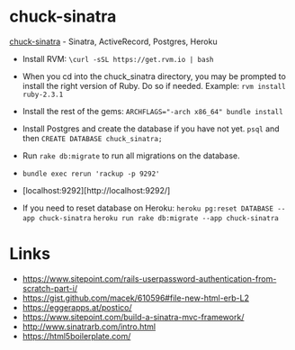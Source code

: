 chuck-sinatra
============================================

[chuck-sinatra](http://chuck-sinatra.herokuapp.com/) - Sinatra, ActiveRecord, Postgres, Heroku

* Install RVM: `\curl -sSL https://get.rvm.io | bash`
* When you cd into the chuck_sinatra directory, you may be prompted to install the right version of Ruby.
Do so if needed. Example: `rvm install ruby-2.3.1`
* Install the rest of the gems: `ARCHFLAGS="-arch x86_64" bundle install`
* Install Postgres and create the database if you have not yet. `psql` and then `CREATE DATABASE chuck_sinatra;`
* Run `rake db:migrate` to run all migrations on the database.
* `bundle exec rerun 'rackup -p 9292'`
* [localhost:9292][http://localhost:9292/]


* If you need to reset database on Heroku: 
  `heroku pg:reset DATABASE --app chuck-sinatra`
  `heroku run rake db:migrate --app chuck-sinatra`

# Links
* https://www.sitepoint.com/rails-userpassword-authentication-from-scratch-part-i/
* https://gist.github.com/macek/610596#file-new-html-erb-L2
* https://eggerapps.at/postico/
* https://www.sitepoint.com/build-a-sinatra-mvc-framework/
* http://www.sinatrarb.com/intro.html
* https://html5boilerplate.com/

[1]: http://postgresapp.com/

